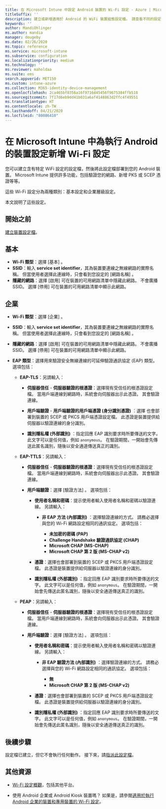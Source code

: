 ```yaml
---
title: 在 Microsoft Intune 中設定 Android 裝置的 Wi-Fi 設定 - Azure | Microsoft Docs
titleSuffix: ''
description: 建立或新增適用於 Android 的 WiFi 裝置組態設定檔。 請查看不同的設定，包括在 Microsoft Intune 中新增憑證、選擇 EAP 類型，以及選取驗證方法。
keywords: ''
author: MandiOhlinger
ms.author: mandia
manager: dougeby
ms.date: 02/26/2020
ms.topic: reference
ms.service: microsoft-intune
ms.subservice: configuration
ms.localizationpriority: medium
ms.technology: ''
ms.reviewer: maholdaa
ms.suite: ems
search.appverid: MET150
ms.custom: intune-azure
ms.collection: M365-identity-device-management
ms.openlocfilehash: 2ca465bf8356a16f9716d45456f9675384ffb518
ms.sourcegitcommit: 7f17d6eb9dd41b031a6af4148863d2ffc4f49551
ms.translationtype: HT
ms.contentlocale: zh-TW
ms.lasthandoff: 04/21/2020
ms.locfileid: "80086410"
---
```

# <a name="add-wi-fi-settings-for-devices-running-android-in-microsoft-intune"></a>在 Microsoft Intune 中為執行 Android 的裝置設定新增 Wi-Fi 設定

您可以建立含有特定 WiFi 設定的設定檔，然後將此設定檔部署到您的 Android 裝置。 Microsoft Intune 提供許多功能，包括驗證您的網路、新增 PKS 或 SCEP 憑證等等。

這些 Wi-Fi 設定分為兩種類別：基本設定和企業層級設定。

本文說明了這些設定。

## <a name="before-you-begin"></a>開始之前

[建立裝置設定檔](wi-fi-settings-configure.md)。

## <a name="basic"></a>基本

- **Wi-Fi 類型**：選擇 [基本]  。
- **SSID**：輸入 **service set identifier**，其為裝置要連線之無線網路的實際名稱。 但當使用者選擇此連線時，只會看到您設定的 [網路名稱]  。
- **隱藏的網路**：選擇 [啟用]  可在裝置的可用網路清單中隱藏此網路。 不會廣播 SSID。 選擇 [停用]  可在裝置的可用網路清單中顯示此網路。

## <a name="enterprise"></a>企業

- **Wi-Fi 類型**：選擇 [企業]  。
- **SSID**：輸入 **service set identifier**，其為裝置要連線之無線網路的實際名稱。 但當使用者選擇此連線時，只會看到您設定的 [網路名稱]  。
- **隱藏的網路**：選擇 [啟用]  可在裝置的可用網路清單中隱藏此網路。 不會廣播 SSID。 選擇 [停用]  可在裝置的可用網路清單中顯示此網路。
- **EAP 類型**：選擇用來驗證安全無線連線的可延伸驗證通訊協定 (EAP) 類型。 選項包括：

  - **EAP-TLS**：另請輸入：

    - **伺服器信任** - **伺服器驗證的根憑證**：選擇現有受信任的根憑證設定檔。 當用戶端連線到網路時，系統會向伺服器出示此憑證。 其會驗證連線。

    - **用戶端驗證** - **用戶端驗證的用戶端憑證 (身分識別憑證)** ：選擇 也會部署到裝置的 SCEP 或 PKCS 用戶端憑證設定檔。 此憑證是裝置提供給伺服器以驗證連線的身分識別。

    - **識別隱私權 (外部識別)** ：指定回應 EAP 識別要求時所要傳送的文字。 此文字可以是任何值，例如 `anonymous`。 在驗證期間，一開始會先傳送此匿名識別，隨後以安全通道傳送真正的識別。

  - **EAP-TTLS**：另請輸入：

    - **伺服器信任** - **伺服器驗證的根憑證**：選擇現有受信任的根憑證設定檔。 當用戶端連線到網路時，系統會向伺服器出示此憑證。 其會驗證連線。

    - **用戶端驗證**：選擇 [驗證方法]  。 選項包括：

      - **使用者名稱和密碼**：提示使用者輸入使用者名稱和密碼以驗證連線。 另請輸入：
        - **非 EAP 方法 (內部識別)** ：選擇驗證連線的方式。 請務必選擇與您的 Wi-Fi 網路設定相同的通訊協定。 選項包括：

          - **未加密的密碼 (PAP)**
          - **Challenge Handshake 驗證通訊協定 (CHAP)**
          - **Microsoft CHAP (MS-CHAP)**
          - **Microsoft CHAP 第 2 版 (MS-CHAP v2)**

      - **憑證**：選擇也會部署到裝置的 SCEP 或 PKCS 用戶端憑證設定檔。 此憑證是裝置提供給伺服器以驗證連線的身分識別。

      - **識別隱私權 (外部識別)** ：指定回應 EAP 識別要求時所要傳送的文字。 此文字可以是任何值，例如 `anonymous`。 在驗證期間，一開始會先傳送此匿名識別，隨後以安全通道傳送真正的識別。

  - **PEAP**：另請輸入：

    - **伺服器信任** - **伺服器驗證的根憑證**：選擇現有受信任的根憑證設定檔。 當用戶端連線到網路時，系統會向伺服器出示此憑證。 其會驗證連線。

    - **用戶端驗證**：選擇 [驗證方法]  。 選項包括：

      - **使用者名稱和密碼**：提示使用者輸入使用者名稱和密碼以驗證連線。 另請輸入：
        - **非 EAP 驗證方法 (內部識別)** ：選擇驗證連線的方式。 請務必選擇與您的 Wi-Fi 網路設定相同的通訊協定。 選項包括：

          - **無**
          - **Microsoft CHAP 第 2 版 (MS-CHAP v2)**

      - **憑證**：選擇也會部署到裝置的 SCEP 或 PKCS 用戶端憑證設定檔。 此憑證是裝置提供給伺服器以驗證連線的身分識別。

      - **識別隱私權 (外部識別)** ：指定回應 EAP 識別要求時所要傳送的文字。 此文字可以是任何值，例如 `anonymous`。 在驗證期間，一開始會先傳送此匿名識別，隨後以安全通道傳送真正的識別。

## <a name="next-steps"></a>後續步驟

設定檔已建立，但它不會執行任何動作。 接下來，請[指派此設定檔](device-profile-assign.md)。

## <a name="more-resources"></a>其他資源

- [Wi-Fi 設定概觀](wi-fi-settings-configure.md)，包括其他平台。

- 使用 Android 企業或 Android Kiosk 裝置嗎？ 如果是，請參閱[適用於執行 Android 企業的裝置和專用裝置的 Wi-Fi 設定](wi-fi-settings-android-enterprise.md)。
